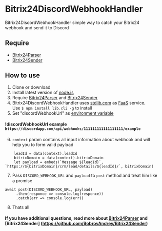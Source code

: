 # Bitrix24DiscordWebhookHandler
Bitrix24DiscordWebhookHandler simple way to catch your Bitrix24 webhook and send it to Discord

## Require 
* [Bitrix24Parser](https://github.com/BobrovAndrey/Bitrix24Parser)  
* [Bitrix24Sender](https://github.com/BobrovAndrey/Bitrix24Sender)


## How to use
1. Clone or download  
2. Install latest version of [node.js](https://nodejs.org/en/)  
3. Require [Bitrix24Parser](https://github.com/BobrovAndrey/Bitrix24Parser) and [Bitrix24Sender](https://github.com/BobrovAndrey/Bitrix24Sender)
4. Bitrix24DiscordWebhookHandler uses [stdlib.com](https://stdlib.com/) as [FaaS](https://en.wikipedia.org/wiki/Function_as_a_service) service.  
 Use ```$ npm install lib.cli -g``` to install 
5. Set "discordWebhookUrl" as [environment variable](https://en.wikipedia.org/wiki/Environment_variable)    
#### !discordWebhookUrl example ```https://discordapp.com/api/webhooks/111111111111111111/example ```   
6. ```context``` param contains all input information about webhook and will help you to form valid payload  
```
    leadId = data(context).leadId
    bitrixDomain = data(context).bitrixDomain
    let payload = embeds(`Message ${leadId}`, `https://${bitrixDomain}/crm/lead/details/${leadId}/`, bitrixDomain)
```  
7. Pass ```DISCORD_WEBHOOK_URL``` and ```payload``` to ```post``` method and treat him like a promise  
```
await post(DISCORD_WEBHOOK_URL, payload)
     .then(responce => console.log(responce))
     .catch(err => console.log(err)) 
```   
8. Thats all
 #### If you have additional questions, read more about [Bitrix24Parser](https://github.com/BobrovAndrey/Bitrix24Parser) and [Bitrix24Sender]  (https://github.com/BobrovAndrey/Bitrix24Sender)  

